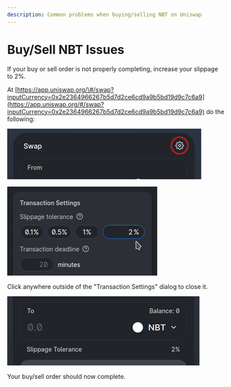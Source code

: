 ```yaml
---
description: Common problems when buying/selling NBT on Uniswap
---
```


# Buy/Sell NBT Issues

If your buy or sell order is not properly completing, increase your slippage to 2%.

At [https://app.uniswap.org/\#/swap?inputCurrency=0x2e2364966267b5d7d2ce6cd9a9b5bd19d9c7c6a9](https://app.uniswap.org/#/swap?inputCurrency=0x2e2364966267b5d7d2ce6cd9a9b5bd19d9c7c6a9) do the following:

![Click on the gear icon](../.gitbook/assets/uniswap_gear.png)

![Enter 2 in the right-hand \(custom\) slippage field](../.gitbook/assets/uniswap_slippage.png)

Click anywhere outside of the "Transaction Settings" dialog to close it.

![Confirm your &quot;Slippage Tolerance&quot; is 2%](../.gitbook/assets/uniswap_slippage_done.png)

Your buy/sell order should now complete.


